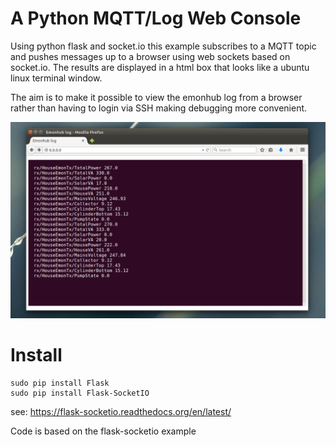 # A Python MQTT/Log Web Console

Using python flask and socket.io this example subscribes to a MQTT topic and pushes messages up to a browser using web sockets based on socket.io. The results are displayed in a html box that looks like a ubuntu linux terminal window.

The aim is to make it possible to view the emonhub log from a browser rather than having to login via SSH making debugging more convenient.

![pythonwebconsole.png](docs/pythonwebconsole.png)

# Install

    sudo pip install Flask
    sudo pip install Flask-SocketIO

see: https://flask-socketio.readthedocs.org/en/latest/

Code is based on the flask-socketio example
